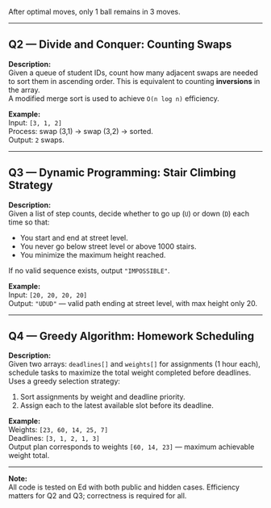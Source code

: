 After optimal moves, only 1 ball remains in 3 moves.

---

## Q2 — Divide and Conquer: Counting Swaps

**Description:**  
Given a queue of student IDs, count how many adjacent swaps are needed to sort them in ascending order. This is equivalent to counting **inversions** in the array.  
A modified merge sort is used to achieve `O(n log n)` efficiency.

**Example:**  
Input: `[3, 1, 2]`  
Process: swap (3,1) → swap (3,2) → sorted.  
Output: `2` swaps.

---

## Q3 — Dynamic Programming: Stair Climbing Strategy

**Description:**  
Given a list of step counts, decide whether to go up (`U`) or down (`D`) each time so that:
- You start and end at street level.
- You never go below street level or above 1000 stairs.
- You minimize the maximum height reached.

If no valid sequence exists, output `"IMPOSSIBLE"`.

**Example:**  
Input: `[20, 20, 20, 20]`  
Output: `"UDUD"` — valid path ending at street level, with max height only 20.

---

## Q4 — Greedy Algorithm: Homework Scheduling

**Description:**  
Given two arrays: `deadlines[]` and `weights[]` for assignments (1 hour each), schedule tasks to maximize the total weight completed before deadlines. Uses a greedy selection strategy:
1. Sort assignments by weight and deadline priority.
2. Assign each to the latest available slot before its deadline.

**Example:**  
Weights: `[23, 60, 14, 25, 7]`  
Deadlines: `[3, 1, 2, 1, 3]`  
Output plan corresponds to weights `[60, 14, 23]` — maximum achievable weight total.

---

**Note:**  
All code is tested on Ed with both public and hidden cases. Efficiency matters for Q2 and Q3; correctness is required for all.
